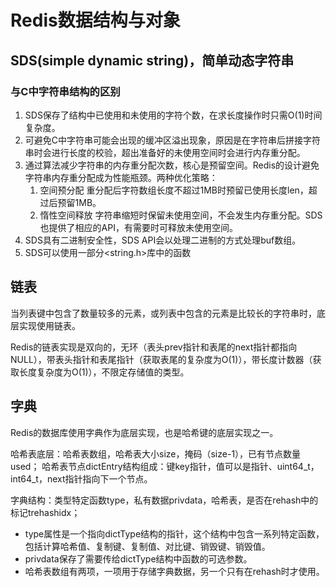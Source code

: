# Redis数据结构与对象

## SDS(simple dynamic string)，简单动态字符串

### 与C中字符串结构的区别
1. SDS保存了结构中已使用和未使用的字符个数，在求长度操作时只需O(1)时间复杂度。
2. 可避免C中字符串可能会出现的缓冲区溢出现象，原因是在字符串后拼接字符串时会进行长度的校验，超出准备好的未使用空间时会进行内存重分配。
3. 通过算法减少字符串的内存重分配次数，核心是预留空间。Redis的设计避免字符串内存重分配成为性能瓶颈。两种优化策略：
	1. 空间预分配
		重分配后字符数组长度不超过1MB时预留已使用长度len，超过后预留1MB。
	2. 惰性空间释放
		字符串缩短时保留未使用空间，不会发生内存重分配。SDS也提供了相应的API，有需要时可释放未使用空间。
4. SDS具有二进制安全性，SDS API会以处理二进制的方式处理buf数组。
5. SDS可以使用一部分\<string.h\>库中的函数

## 链表

当列表键中包含了数量较多的元素，或列表中包含的元素是比较长的字符串时，底层实现使用链表。

Redis的链表实现是双向的，无环（表头prev指针和表尾的next指针都指向NULL），带表头指针和表尾指针（获取表尾的复杂度为O(1)），带长度计数器（获取长度复杂度为O(1)），不限定存储值的类型。

## 字典

Redis的数据库使用字典作为底层实现，也是哈希键的底层实现之一。

哈希表底层：哈希表数组，哈希表大小size，掩码（size-1），已有节点数量used；
哈希表节点dictEntry结构组成：键key指针，值可以是指针、uint64\_t，int64\_t，next指针指向下一个节点。

字典结构：类型特定函数type，私有数据privdata，哈希表，是否在rehash中的标记trehashidx；

- type属性是一个指向dictType结构的指针，这个结构中包含一系列特定函数，包括计算哈希值、复制键、复制值、对比键、销毁键、销毁值。
- privdata保存了需要传给dictType结构中函数的可选参数。
- 哈希表数组有两项，一项用于存储字典数据，另一个只有在rehash时才使用。
